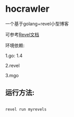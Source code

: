 # hocrawler
一个基于golang+revel小型博客


可参考[Revel文档](http://www.gorevel.cn/docs/index.html "gorevel") 


环境依赖:

1.go: 1.4

2.revel

3.mgo

## 运行方法:
```golang

revel run myrevels
```
